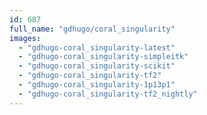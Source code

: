 ```yaml
---
id: 687
full_name: "gdhugo/coral_singularity"
images: 
  - "gdhugo-coral_singularity-latest"
  - "gdhugo-coral_singularity-simpleitk"
  - "gdhugo-coral_singularity-scikit"
  - "gdhugo-coral_singularity-tf2"
  - "gdhugo-coral_singularity-1p13p1"
  - "gdhugo-coral_singularity-tf2_nightly"
---
```

